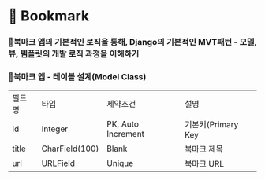 # 🔖 Bookmark
### 📌북마크 앱의 기본적인 로직을 통해, Django의 기본적인 MVT패턴 - 모델, 뷰, 템플릿의 개발 로직 과정을 이해하기
### 📌북마크 앱 -  테이블 설계(Model Class)
<table>
<tr>
  <td>필드명 </td>
  <td>타입</td>
  <td>제약조건</td>
  <td>설명 </td>
</tr>

<tr>
  <td>id</td>
  <td>Integer</td>
  <td>PK, Auto Increment</td>
  <td>기본키(Primary Key</td>
</tr>

<tr>
  <td>title</td>
  <td>CharField(100)</td>
  <td>Blank</td>
  <td>북마크 제목</td>
</tr>

<tr>
  <td>url</td>
  <td>URLField</td>
  <td>Unique</td>
  <td>북마크 URL</td>
</tr>

</table>
